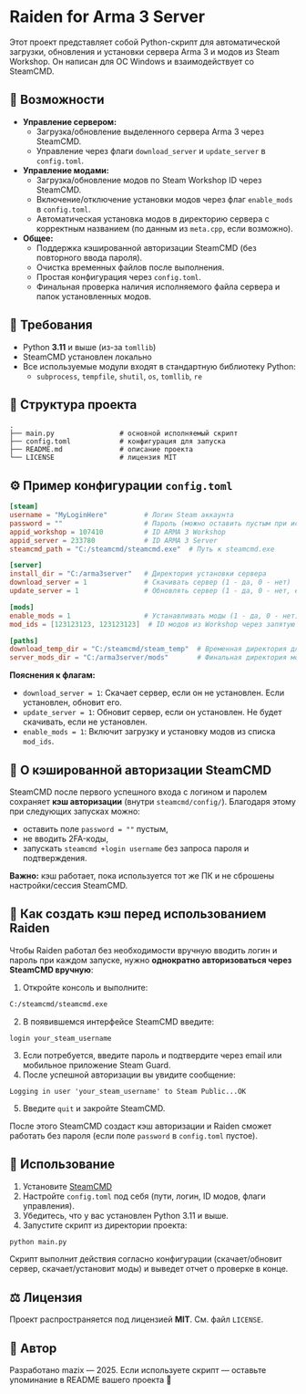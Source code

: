 # Raiden for Arma 3 Server

Этот проект представляет собой Python-скрипт для автоматической загрузки, обновления и установки сервера Arma 3 и модов из Steam Workshop. Он написан для ОС Windows и взаимодействует со SteamCMD.

## 🚀 Возможности

- **Управление сервером:**
    - Загрузка/обновление выделенного сервера Arma 3 через SteamCMD.
    - Управление через флаги `download_server` и `update_server` в `config.toml`.
- **Управление модами:**
    - Загрузка/обновление модов по Steam Workshop ID через SteamCMD.
    - Включение/отключение установки модов через флаг `enable_mods` в `config.toml`.
    - Автоматическая установка модов в директорию сервера с корректным названием (по данным из `meta.cpp`, если возможно).
- **Общее:**
    - Поддержка кэшированной авторизации SteamCMD (без повторного ввода пароля).
    - Очистка временных файлов после выполнения.
    - Простая конфигурация через `config.toml`.
    - Финальная проверка наличия исполняемого файла сервера и папок установленных модов.

## 🧰 Требования

- Python **3.11** и выше (из-за `tomllib`)
- SteamCMD установлен локально
- Все используемые модули входят в стандартную библиотеку Python:
  - `subprocess`, `tempfile`, `shutil`, `os`, `tomllib`, `re`

## 📁 Структура проекта

```
.
├── main.py                # основной исполняемый скрипт
├── config.toml            # конфигурация для запуска
├── README.md              # описание проекта
└── LICENSE                # лицензия MIT
```

## ⚙️ Пример конфигурации `config.toml`

```toml
[steam]
username = "MyLoginHere"         # Логин Steam аккаунта
password = ""                    # Пароль (можно оставить пустым при использовании кэша)
appid_workshop = 107410          # ID ARMA 3 Workshop
appid_server = 233780            # ID ARMA 3 Server
steamcmd_path = "C:/steamcmd/steamcmd.exe"  # Путь к steamcmd.exe

[server]
install_dir = "C:/arma3server"   # Директория установки сервера
download_server = 1              # Скачивать сервер (1 - да, 0 - нет)
update_server = 1                # Обновлять сервер (1 - да, 0 - нет, если download_server=1, то обновление произойдет в любом случае)

[mods]
enable_mods = 1                  # Устанавливать моды (1 - да, 0 - нет)
mod_ids = [123123123, 123123123]  # ID модов из Workshop через запятую

[paths]
download_temp_dir = "C:/steamcmd/steam_temp"  # Временная директория для загрузок модов
server_mods_dir = "C:/arma3server/mods"       # Финальная директория модов на сервере
```

**Пояснения к флагам:**
- `download_server = 1`: Скачает сервер, если он не установлен. Если установлен, обновит его.
- `update_server = 1`: Обновит сервер, если он установлен. Не будет скачивать, если не установлен.
- `enable_mods = 1`: Включит загрузку и установку модов из списка `mod_ids`.

## 🔐 О кэшированной авторизации SteamCMD

SteamCMD после первого успешного входа с логином и паролем сохраняет **кэш авторизации** (внутри `steamcmd/config/`). Благодаря этому при следующих запусках можно:

- оставить поле `password = ""` пустым,
- не вводить 2FA-коды,
- запускать `steamcmd +login username` без запроса пароля и подтверждения.

**Важно:** кэш работает, пока используется тот же ПК и не сброшены настройки/сессия SteamCMD.

## 🧪 Как создать кэш перед использованием Raiden

Чтобы Raiden работал без необходимости вручную вводить логин и пароль при каждом запуске, нужно **однократно авторизоваться через SteamCMD вручную**:

1. Откройте консоль и выполните:
```bash
C:/steamcmd/steamcmd.exe
```
2. В появившемся интерфейсе SteamCMD введите:
```
login your_steam_username
```
3. Если потребуется, введите пароль и подтвердите через email или мобильное приложение Steam Guard.
4. После успешной авторизации вы увидите сообщение:
```
Logging in user 'your_steam_username' to Steam Public...OK
```
5. Введите `quit` и закройте SteamCMD.

После этого SteamCMD создаст кэш авторизации и Raiden сможет работать без пароля (если поле `password` в `config.toml` пустое).

## 🔧 Использование

1. Установите [SteamCMD](https://developer.valvesoftware.com/wiki/SteamCMD)
2. Настройте `config.toml` под себя (пути, логин, ID модов, флаги управления).
3. Убедитесь, что у вас установлен Python 3.11 и выше.
4. Запустите скрипт из директории проекта:
```bash
python main.py
```
Скрипт выполнит действия согласно конфигурации (скачает/обновит сервер, скачает/установит моды) и выведет отчет о проверке в конце.

## ⚖️ Лицензия

Проект распространяется под лицензией **MIT**. См. файл `LICENSE`.

## 👤 Автор

Разработано mazix — 2025. Если используете скрипт — оставьте упоминание в README вашего проекта 🙌